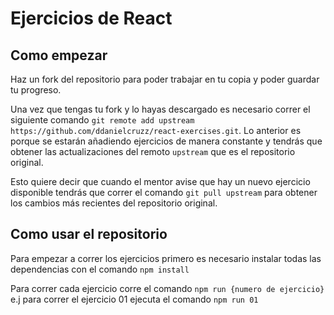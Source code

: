 # Ejercicios de React 

## Como empezar

Haz un fork del repositorio para poder trabajar en tu copia y poder guardar tu progreso. 

Una vez que tengas tu fork y lo hayas descargado es necesario correr el siguiente comando `git remote add upstream https://github.com/ddanielcruzz/react-exercises.git`. Lo anterior es porque se estarán añadiendo ejercicios de manera constante y tendrás que obtener las actualizaciones del remoto `upstream` que es el repositorio original. 

Esto quiere decir que cuando el mentor avise que hay un nuevo ejercicio disponible tendrás que correr el comando `git pull upstream` para obtener los cambios más recientes del repositorio original. 

## Como usar el repositorio 

Para empezar a correr los ejercicios primero es necesario instalar todas las dependencias con el comando `npm install`

Para correr cada ejercicio corre el comando `npm run {numero de ejercicio}` e.j para correr el ejercicio 01 ejecuta el comando `npm run 01`